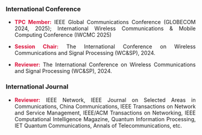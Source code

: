 ### International Conference

- <p style="text-align:justify"><span style="color: crimson; font-weight: bold;">TPC Member:</span> IEEE Global Communications Conference (GLOBECOM 2024, 2025); International Wireless Communications & Mobile Computing Conference (IWCMC 2025)</p>
                                
- <p style="text-align:justify"><span style="color: crimson; font-weight: bold;">Session Chair:</span> The International Conference on Wireless Communications and Signal Processing (WC&SP), 2024.</p>

- <p style="text-align:justify"><span style="color: crimson; font-weight: bold;">Reviewer:</span> The International Conference on Wireless Communications and Signal Processing (WC&SP), 2024.</p>

### International Journal

- <p style="text-align:justify"><span style="color: crimson; font-weight: bold;">Reviewer:</span> IEEE Network, IEEE Journal on Selected Areas in Communications, China Communications, IEEE Transactions on Network and Service Management, IEEE/ACM Transactions on Networking, IEEE Computational Intelligence Magazine, Quantum Information Processing, IET Quantum Communications, Annals of Telecommunications, etc.</p>
